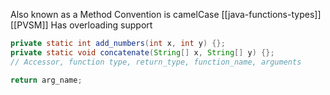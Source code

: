 Also known as a Method
Convention is camelCase
[[java-functions-types]]
[[PVSM]]
Has overloading support

```java
private static int add_numbers(int x, int y) {};
private static void concatenate(String[] x, String[] y) {};
// Accessor, function type, return_type, function_name, arguments

return arg_name;
```